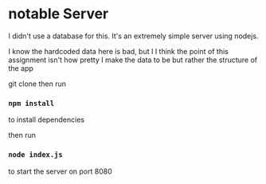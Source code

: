# notable Server

I didn't use a database for this. It's an extremely simple server using nodejs.

I know the hardcoded data here is bad, but I I think the point of this assignment isn't how pretty I make the data to be but rather the structure of the app

git clone then run 
### `npm install` 
to install dependencies

then run
### `node index.js` 
to start the server on port 8080
